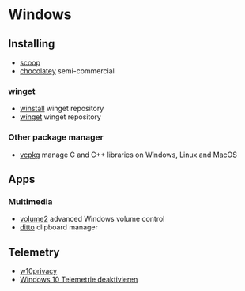 # Windows

## Installing

* [scoop](https://scoop.sh/)
* [chocolatey](https://chocolatey.org/install) semi-commercial

### winget

* [winstall](https://winstall.app/) winget repository
* [winget](https://winget.run/) winget repository

### Other package manager

* [vcpkg](https://github.com/microsoft/vcpkg) manage C and C++ libraries on Windows, Linux and MacOS

## Apps

### Multimedia

* [volume2](https://github.com/irzyxa/Volume2) advanced Windows volume control
* [ditto](https://ditto-cp.sourceforge.io/) clipboard manager

## Telemetry

* [w10privacy](https://www.w10privacy.de/)
* [Windows 10 Telemetrie deaktivieren](https://www.chip.de/downloads/Telemetrie-deaktivieren-in-Windows-10-BSI-Anleitung_184285762.html)
